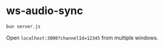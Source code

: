 # ws-audio-sync

```sh
bun server.js
```

Open `localhost:3000?channelId=12345` from multiple windows.